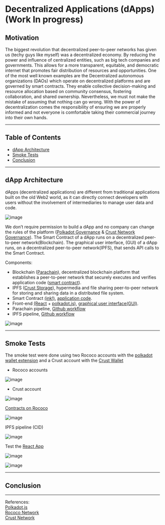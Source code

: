  # Decentralized Applications (dApps)(Work In progress)
 
## Motivation

The biggest revolution that decentralized peer-to-peer networks has given us (techy guys like myself) was a decentralized economy. By reducing the power and influence of centralized entities, such as big tech companies and governments. This allows for a more transparent, equitable, and democratic internet that promotes fair distribution of resources and opportunities. One of the most well known examples are the Decentralized autonomous organizations (DAOs) which operate on decentralized platforms and are governed by smart contracts. They enable collective decision-making and resource allocation based on community consensus, fostering collaboration, and shared ownership. Nevertheless, we must not make the mistake of assuming that nothing can go wrong. With the power of decentralization comes the responsibility of ensuring we are properly informed and not everyone is comfortable taking their commercial journey into their own hands.

<hr>

## Table of Contents<br>

<ul>
 <li><a href="https://github.com/gcp-development/smart-contract-dapp/tree/main#dapp-architecture" target="_self">dApp Architecture</a></li>
 <li><a href="" target="_self">Smoke Tests</a></li> 
 <li><a href="" target="_self">Conclusion</a></li>
</ul>

<hr>

## dApp Architecture

dApps (decentralized applications) are different from traditional applications built on the old Web2 world, as it can directly connect developers with users without the involvement of intermediaries to manage user data and code.

![image](https://github.com/gcp-development/dapp/assets/76512851/a42d5561-4a5b-4813-a373-585eb06d71c2)

We don’t require permission to build a dApp and no company can change the rules of the platform ([Polkadot Governance](https://wiki.polkadot.network/docs/learn-governance) & [Crust Network Governance](https://wiki.crust.network/docs/en/governanceGuide)). The Smart Contract of a dApp runs on a decentralized peer-to-peer network(Blockchain). The graphical user interface, (GUI) of a dApp runs, on a decentralized peer-to-peer network(IPFS), that sends API calls to the Smart Contract.

Components:

- Blockchain ([Parachain](https://polkadot.network/features/parachains/)), decentralized blockchain platform that establishes a peer-to-peer network that securely executes and verifies application code ([smart contract](https://wiki.polkadot.network/docs/build-smart-contracts)).
- IPFS ([Crust Storage](https://wiki.polkadot.network/docs/build-storage#crust-storage)), hypermedia and file sharing peer-to-peer network for storing and sharing data in a distributed file system. 
- Smart Contract [(ink!)](https://use.ink/), [application code](https://github.com/gcp-development/dapp/tree/main/smart-contract).
- Front-end [(React](https://react.dev/learn) + [polkadot.js)](https://polkadot.js.org/docs/), [graphical user interface(GUI)](https://github.com/gcp-development/dapp/tree/main/gui).
- Parachain pipeline, [Github workflow](https://github.com/gcp-development/dapp/blob/main/.github/workflows/parachain-pipeline.yml)
- IPFS pipeline, [Github workflow](https://github.com/gcp-development/dapp/blob/main/.github/workflows/ipfs-pipeline.yml)
  
![image](https://github.com/gcp-development/smart-contract-dapp/assets/76512851/aee2a746-3b0f-42d5-b0b1-22ecb7acfa5c)

<hr>

## Smoke Tests

The smoke test were done using two Rococo accounts with the [polkadot wallet extension](https://addons.mozilla.org/en-GB/firefox/addon/polkadot-js-extension/) and a Crust account with the [Crust Wallet](https://chrome.google.com/webstore/detail/crust-wallet/jccapkebeeiajkkdemacblkjhhhboiek)

- Rococo accounts

![image](https://github.com/gcp-development/dapp/assets/76512851/40402c43-3ef0-494a-8a54-118baae123e3)

- Crust account

![image](https://github.com/gcp-development/dapp/assets/76512851/ae6f5a66-c8be-4375-a42d-fa1eb31cfb1e)


[Contracts on Rococo](https://polkadot.js.org/apps/?rpc=wss%3A%2F%2Frococo-contracts-rpc.polkadot.io#/contracts)

![image](https://github.com/gcp-development/smart-contract-dapp/assets/76512851/1f48efd0-4541-4d62-b7da-e07cf4c9ca20)

IPFS pipeline (CID)

![image](https://github.com/gcp-development/dapp/assets/76512851/6b06e98d-ee5b-4fc4-99ea-ff6c70446235)

Test the [React App](https://crustipfs.live/ipfs/QmfRfiyVWLcMfYheCjbw8mLwTvmrso3djtakYqW6iKAwez/?filename=build)

![image](https://github.com/gcp-development/dapp/assets/76512851/b37d6621-f0bd-464f-8e9a-59ebecc93652)

![image](https://github.com/gcp-development/dapp/assets/76512851/ea90385b-e5d5-40f6-a6ff-f5bf62662eae)


<hr>

## Conclusion

<hr>

References:<br>
[Polkadot.js](https://polkadot.js.org/docs/)<br>
[Rococo Network](https://substrate.io/developers/rococo-network/)<br>
[Crust Network](https://crust.network/)<br>
